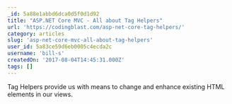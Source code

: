 ```yaml
---
_id: 5a88e1abbd6dca0d5f0d1d92
title: "ASP.NET Core MVC - All about Tag Helpers"
url: 'https://codingblast.com/asp-net-core-tag-helpers/'
category: articles
slug: 'asp-net-core-mvc-all-about-tag-helpers'
user_id: 5a83ce59d6eb0005c4ecda2c
username: 'bill-s'
createdOn: '2017-08-04T14:45:31.000Z'
tags: []
---
```


Tag Helpers provide us with means to change and enhance existing HTML elements in our views. 
